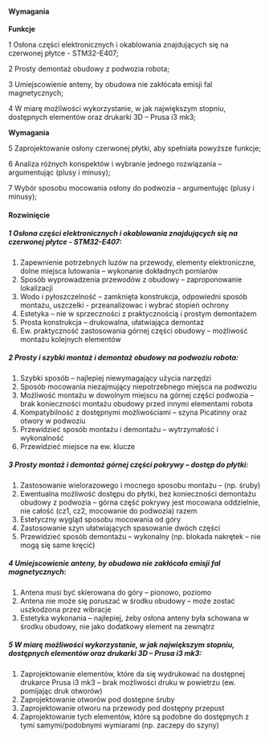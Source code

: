 #### Wymagania


**Funkcje**

1 Osłona części elektronicznych i okablowania znajdujących się na czerwonej płytce - STM32-E407;

2 Prosty demontaż obudowy z podwozia robota;

3 Umiejscowienie anteny, by obudowa nie zakłócała emisji fal magnetycznych;

4 W miarę możliwości wykorzystanie, w jak największym stopniu, dostępnych elementów oraz drukarki 3D – Prusa i3 mk3;

**Wymagania**

5 Zaprojektowanie osłony czerwonej płytki, aby spełniała powyższe funkcje;

6 Analiza różnych konspektów i wybranie jednego rozwiązania – argumentując (plusy i minusy);

7 Wybór sposobu mocowania osłony do podwozia – argumentując (plusy i minusy);

#### Rozwinięcie

##### **1 Osłona części elektronicznych i okablowania znajdujących się na czerwonej płytce - STM32-E407:** 

1.	Zapewnienie potrzebnych luzów na przewody, elementy elektroniczne, dolne miejsca lutowania – wykonanie dokładnych pomiarów
2.	Sposób wyprowadzenia przewodów z obudowy – zaproponowanie lokalizacji
3.	Wodo i pyłoszczelność – zamknięta konstrukcja, odpowiedni sposób montażu, uszczelki - przeanalizowac i wybrać stopień ochrony
4.	Estetyka – nie w sprzeczności z praktycznością i prostym demontażem
5.	Prosta konstrukcja – drukowalna, ułatwiająca demontaż
6.	Ew. praktyczność zastosowania górnej części obudowy – możliwość montażu kolejnych elementów

##### **2 Prosty i szybki montaż i demontaż obudowy na podwoziu robota:** 
1.	Szybki sposób – najlepiej niewymagający użycia narzędzi
2.	Sposób mocowania niezajmujący niepotrzebnego miejsca na podwoziu
3.	Możliwość montażu w dowolnym miejscu na górnej części podwozia – brak konieczności montażu obudowy przed innymi elementami robota 
4.	Kompatybilność z dostępnymi możliwościami – szyna Picatinny oraz otwory w podwoziu
5.	Przewidzieć sposób montażu i demontażu – wytrzymałość i wykonalność
6.	Przewidzieć miejsce na ew. klucze

#####  **3 Prosty montaż i demontaż górnej części pokrywy – dostęp do płytki:** 
1.	Zastosowanie wielorazowego i mocnego sposobu montażu – (np. śruby)
2.	Ewentualna możliwość dostępu do płytki, bez konieczności demontażu obudowy z podwozia – górna część pokrywy jest mocowana oddzielnie, nie całość (cz1, cz2, mocowanie do podwozia) razem 
3.	Estetyczny wygląd sposobu mocowania od góry
4.	Zastosowanie szyn ułatwiających spasowanie dwóch części
5.	Przewidzieć sposób demontażu – wykonalny (np. blokada nakrętek – nie mogą się same kręcić)

##### **4 Umiejscowienie anteny, by obudowa nie zakłócała emisji fal magnetycznych:** 
1.	Antena musi być skierowana do góry – pionowo, poziomo
2.	Antena nie może się poruszać w środku obudowy – może zostać uszkodzona przez wibracje
3.	Estetyka wykonania – najlepiej, żeby osłona anteny była schowana w środku obudowy, nie jako dodatkowy element na zewnątrz

##### **5 W miarę możliwości wykorzystanie, w jak największym stopniu, dostępnych elementów oraz   drukarki 3D – Prusa i3 mk3:** 
1.	Zaprojektowanie elementów, które da się wydrukować na dostępnej drukarce Prusa i3 mk3 – brak możliwości druku w powietrzu (ew. pomijając druk otworów)
2.	Zaprojektowanie otworów pod dostępne śruby
3.	Zaprojektowanie otworu na przewody pod dostępny przepust
4.	Zaprojektowanie tych elementów, które są podobne do dostępnych z tymi samymi/podobnymi wymiarami (np. zaczepy do szyny)




